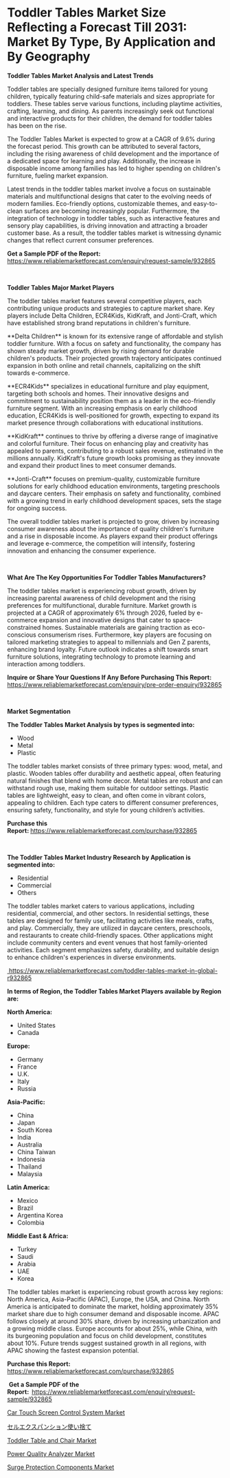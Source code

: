 <p><h1>Toddler Tables Market Size Reflecting a Forecast Till 2031: Market By Type, By Application and By Geography</h1></p><p><strong>Toddler Tables Market Analysis and Latest Trends</strong></p>
<p><p>Toddler tables are specially designed furniture items tailored for young children, typically featuring child-safe materials and sizes appropriate for toddlers. These tables serve various functions, including playtime activities, crafting, learning, and dining. As parents increasingly seek out functional and interactive products for their children, the demand for toddler tables has been on the rise.</p><p>The Toddler Tables Market is expected to grow at a CAGR of 9.6% during the forecast period. This growth can be attributed to several factors, including the rising awareness of child development and the importance of a dedicated space for learning and play. Additionally, the increase in disposable income among families has led to higher spending on children's furniture, fueling market expansion.</p><p>Latest trends in the toddler tables market involve a focus on sustainable materials and multifunctional designs that cater to the evolving needs of modern families. Eco-friendly options, customizable themes, and easy-to-clean surfaces are becoming increasingly popular. Furthermore, the integration of technology in toddler tables, such as interactive features and sensory play capabilities, is driving innovation and attracting a broader customer base. As a result, the toddler tables market is witnessing dynamic changes that reflect current consumer preferences.</p></p>
<p><strong>Get a Sample PDF of the Report:&nbsp;</strong> <a href="https://www.reliablemarketforecast.com/enquiry/request-sample/932865">https://www.reliablemarketforecast.com/enquiry/request-sample/932865</a></p>
<p>&nbsp;</p>
<p><strong>Toddler Tables Major Market Players</strong></p>
<p><p>The toddler tables market features several competitive players, each contributing unique products and strategies to capture market share. Key players include Delta Children, ECR4Kids, KidKraft, and Jonti-Craft, which have established strong brand reputations in children's furniture.</p><p>**Delta Children** is known for its extensive range of affordable and stylish toddler furniture. With a focus on safety and functionality, the company has shown steady market growth, driven by rising demand for durable children's products. Their projected growth trajectory anticipates continued expansion in both online and retail channels, capitalizing on the shift towards e-commerce.</p><p>**ECR4Kids** specializes in educational furniture and play equipment, targeting both schools and homes. Their innovative designs and commitment to sustainability position them as a leader in the eco-friendly furniture segment. With an increasing emphasis on early childhood education, ECR4Kids is well-positioned for growth, expecting to expand its market presence through collaborations with educational institutions.</p><p>**KidKraft** continues to thrive by offering a diverse range of imaginative and colorful furniture. Their focus on enhancing play and creativity has appealed to parents, contributing to a robust sales revenue, estimated in the millions annually. KidKraft's future growth looks promising as they innovate and expand their product lines to meet consumer demands.</p><p>**Jonti-Craft** focuses on premium-quality, customizable furniture solutions for early childhood education environments, targeting preschools and daycare centers. Their emphasis on safety and functionality, combined with a growing trend in early childhood development spaces, sets the stage for ongoing success.</p><p>The overall toddler tables market is projected to grow, driven by increasing consumer awareness about the importance of quality children's furniture and a rise in disposable income. As players expand their product offerings and leverage e-commerce, the competition will intensify, fostering innovation and enhancing the consumer experience.</p></p>
<p>&nbsp;</p>
<p><strong>What Are The Key Opportunities For Toddler Tables Manufacturers?</strong></p>
<p><p>The toddler tables market is experiencing robust growth, driven by increasing parental awareness of child development and the rising preferences for multifunctional, durable furniture. Market growth is projected at a CAGR of approximately 6% through 2026, fueled by e-commerce expansion and innovative designs that cater to space-constrained homes. Sustainable materials are gaining traction as eco-conscious consumerism rises. Furthermore, key players are focusing on tailored marketing strategies to appeal to millennials and Gen Z parents, enhancing brand loyalty. Future outlook indicates a shift towards smart furniture solutions, integrating technology to promote learning and interaction among toddlers.</p></p>
<p><strong>Inquire or Share Your Questions If Any Before Purchasing This Report:</strong> <a href="https://www.reliablemarketforecast.com/enquiry/pre-order-enquiry/932865">https://www.reliablemarketforecast.com/enquiry/pre-order-enquiry/932865</a></p>
<p>&nbsp;</p>
<p><strong>Market Segmentation</strong></p>
<p><strong>The Toddler Tables Market Analysis by types is segmented into:</strong></p>
<p><ul><li>Wood</li><li>Metal</li><li>Plastic</li></ul></p>
<p><p>The toddler tables market consists of three primary types: wood, metal, and plastic. Wooden tables offer durability and aesthetic appeal, often featuring natural finishes that blend with home decor. Metal tables are robust and can withstand rough use, making them suitable for outdoor settings. Plastic tables are lightweight, easy to clean, and often come in vibrant colors, appealing to children. Each type caters to different consumer preferences, ensuring safety, functionality, and style for young children’s activities.</p></p>
<p><strong>Purchase this Report:&nbsp;</strong><a href="https://www.reliablemarketforecast.com/purchase/932865">https://www.reliablemarketforecast.com/purchase/932865</a></p>
<p>&nbsp;</p>
<p><strong>The Toddler Tables Market Industry Research by Application is segmented into:</strong></p>
<p><ul><li>Residential</li><li>Commercial</li><li>Others</li></ul></p>
<p><p>The toddler tables market caters to various applications, including residential, commercial, and other sectors. In residential settings, these tables are designed for family use, facilitating activities like meals, crafts, and play. Commercially, they are utilized in daycare centers, preschools, and restaurants to create child-friendly spaces. Other applications might include community centers and event venues that host family-oriented activities. Each segment emphasizes safety, durability, and suitable design to enhance children's experiences in diverse environments.</p></p>
<p><a href="https://www.reliablemarketforecast.com/toddler-tables-market-in-global-r932865">&nbsp;https://www.reliablemarketforecast.com/toddler-tables-market-in-global-r932865</a></p>
<p><strong>In terms of Region, the Toddler Tables Market Players available by Region are:</strong></p>
<p>
    <p> <strong> North America: </strong>
        <ul>
            <li>United States</li>
            <li>Canada</li>
        </ul>
        </p> 
    <p> <strong> Europe: </strong>
        <ul>
            <li>Germany</li>
            <li>France</li>
            <li>U.K.</li>
            <li>Italy</li>
            <li>Russia</li>
        </ul>
        </p> 
    <p> <strong> Asia-Pacific: </strong>
        <ul>
            <li>China</li>
            <li>Japan</li>
            <li>South Korea</li>
            <li>India</li>
            <li>Australia</li>
            <li>China Taiwan</li>
            <li>Indonesia</li>
            <li>Thailand</li>
            <li>Malaysia</li>
        </ul>
        </p> 
    <p> <strong> Latin America: </strong>
        <ul>
            <li>Mexico</li>
            <li>Brazil</li>
            <li>Argentina Korea</li>
            <li>Colombia</li>
        </ul>
        </p> 
    <p> <strong> Middle East & Africa: </strong>
        <ul>
            <li>Turkey</li>
            <li>Saudi</li>
            <li>Arabia</li>
            <li>UAE</li>
            <li>Korea</li>
        </ul>
    </p>
    </p>
<p><p>The toddler tables market is experiencing robust growth across key regions: North America, Asia-Pacific (APAC), Europe, the USA, and China. North America is anticipated to dominate the market, holding approximately 35% market share due to high consumer demand and disposable income. APAC follows closely at around 30% share, driven by increasing urbanization and a growing middle class. Europe accounts for about 25%, while China, with its burgeoning population and focus on child development, constitutes about 10%. Future trends suggest sustained growth in all regions, with APAC showing the fastest expansion potential.</p></p>
<p><strong>Purchase this Report: </strong><a href="https://www.reliablemarketforecast.com/purchase/932865">https://www.reliablemarketforecast.com/purchase/932865</a></p>
<p>&nbsp;<strong>Get a Sample PDF of the Report:&nbsp;&nbsp;</strong><a href="https://www.reliablemarketforecast.com/enquiry/request-sample/932865">https://www.reliablemarketforecast.com/enquiry/request-sample/932865</a></p>
<p><strong></strong></p>
<p><p><a href="https://issuu.com/reportprime-2/docs/car-touch-screen-control-system-mar_dd3dabccca53b3">Car Touch Screen Control System Market</a></p><p><a href="https://medium.com/@dannyharber2023/cell-expansion-disposable-market-%E3%81%AE%E3%82%B0%E3%83%AD%E3%83%BC%E3%83%90%E3%83%AB%E5%B8%82%E5%A0%B4%E6%A6%82%E8%A6%81%E3%81%AF-%E4%B8%96%E7%95%8C%E3%81%8A%E3%82%88%E3%81%B3%E4%B8%BB%E8%A6%81%E5%B8%82%E5%A0%B4%E3%81%AB%E3%81%8A%E3%81%91%E3%82%8B%E6%A5%AD%E7%95%8C%E3%81%AB%E5%BD%B1%E9%9F%BF%E3%82%92%E4%B8%8E%E3%81%88%E3%82%8B%E4%B8%BB%E8%A6%81%E3%81%AA%E3%83%88%E3%83%AC%E3%83%B3%E3%83%89%E3%81%AB%E3%81%A4%E3%81%84%E3%81%A6-%E7%8B%AC%E8%87%AA%E3%81%AE%E8%A6%96%E7%82%B9%E3%82%92%E6%8F%90%E4%BE%9B%E3%81%97%E3%81%BE%E3%81%99-1b860dcb3ebb">セルエクスパンション使い捨て</a></p><p><a href="https://github.com/vimar16th/Market-Research-Report-List-6/blob/main/toddler-table-and-chair-market.md">Toddler Table and Chair Market</a></p><p><a href="https://medium.com/@thaddeulentine3434/the-power-quality-analyzer-market-report-analyzes-important-operational-and-performance-data-so-1262fb4d6304">Power Quality Analyzer Market</a></p><p><a href="https://www.linkedin.com/pulse/how-surge-protection-components-market-evolved-key-trends-0bume?trackingId=g60yL105QkewzBMIudDPxA%3D%3D">Surge Protection Components Market</a></p></p>